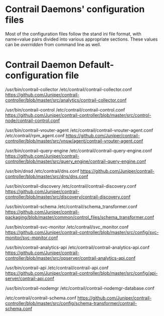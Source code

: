 Contrail Daemons' configuration files
=====================================
Most of the configuration files follow the stand ini file format, with
name=value pairs divided into various appropriate sections. These values can
be _overridden_ from command line as well.

Contrail Daemon                  Default-configuration file
===========================================================
/usr/bin/contrail-collector      /etc/contrail/contrail-collector.conf
                                 https://github.com/Juniper/contrail-controller/blob/master/src/analytics/contrail-collector.conf

/usr/bin/contrail-control        /etc/contrail/contrail-control.conf
                                 https://github.com/Juniper/contrail-controller/blob/master/src/control-node/contrail-control.conf

/usr/bin/contrail-vrouter-agent  /etc/contrail/contrail-vrouter-agent.conf
                                 /etc/contrail/rpm_agent.conf
                                 https://github.com/Juniper/contrail-controller/blob/master/src/vnsw/agent/contrail-vrouter-agent.conf

/usr/bin/contrail-query-engine   /etc/contrail/contrail-query-engine.conf
                                 https://github.com/Juniper/contrail-controller/blob/master/src/query_engine/contrail-query-engine.conf

/usr/bin/dnsd                    /etc/contrail/dns.conf
                                 https://github.com/Juniper/contrail-controller/blob/master/src/dns/dns.conf

/usr/bin/contrail-discovery      /etc/contrail/contrail-discovery.conf
                                 https://github.com/Juniper/contrail-controller/blob/master/src/discovery/contrail-discovery.conf

/usr/bin/contrail-schema         /etc/contrail/schema_transformer.conf
                                 https://github.com/Juniper/contrail-packaging/blob/master/common/control_files/schema_transformer.conf

/usr/bin/contrail-svc-monitor    /etc/contrail/svc_monitor.conf
                                 https://github.com/Juniper/contrail-controller/blob/master/src/config/svc-monitor/svc-monitor.conf

/usr/bin/contrail-analytics-api  /etc/contrail/contrail-analytics-api.conf
                                 https://github.com/Juniper/contrail-controller/blob/master/src/opserver/contrail-analytics-api.conf

/usr/bin/contrail-api            /etc/contrail/contrail-api.conf
                                 https://github.com/Juniper/contrail-controller/blob/master/src/config/api-server/contrail-api.conf

/usr/bin/contrail-nodemgr        /etc/contrail/contrail-nodemgr-database.conf

<UNKNOWN>                        /etc/contrail/contrail-schema.conf
                                 https://github.com/Juniper/contrail-controller/blob/master/src/config/schema-transformer/contrail-schema.conf
